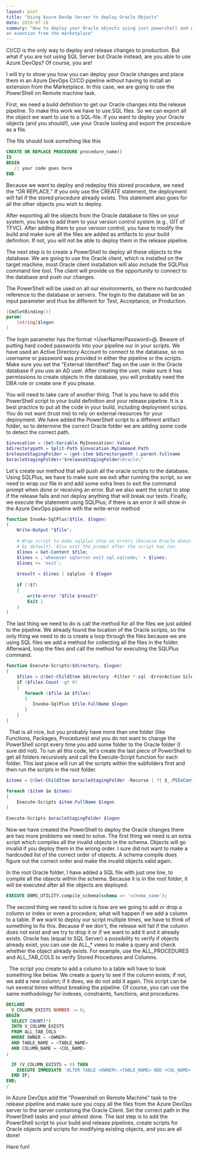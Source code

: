 ```yaml
---
layout: post
title: "Using Azure DevOp Server to deploy Oracle Objects"
date: 2019-07-18
summury: "How to deploy your Oracle objects using just powershell and Azure DevOps. By using the Oracle client you will be able to deploy objects and scripts without having to install
an exention from the marketplace"
---
```

CI/CD is the only way to deploy and release changes to production. But what if you are not using SQL Server but Oracle instead, are you able to use Azure DevOps? Of course, you are!


I will try to show you how you can deploy your Oracle changes and place them in an Azure DevOps CI/CD pipeline without having to install an extension from the Marketplace. In this case, we are going to use the PowerShell on Remote machine task. 


First, we need a build definition to get our Oracle changes into the release pipeline. To make this work we have to use.SQL files. So we can export all the object we want to use to a SQL-file. If you want to deploy your Oracle objects (and you should!), use your Oracle tooling and export the procedure as a file. 


The file should look something like this

```sql
CREATE OR REPLACE PROCEDURE procedure_name()
IS
BEGIN
   // your code goes here
END
```

Because we want to deploy and redeploy this stored procedure, we need the "OR REPLACE." If you only use the CREATE statement, the deployment will fail if the stored procedure already exists. This statement also goes for all the other objects you wish to deploy. 


After exporting all the objects from the Oracle database to files on your system, you have to add them to your version control system (e.g., GIT of TFVC). After adding them to your version control, you have to modify the build and make sure all the files are added as artifacts to your build definition. If not, you will not be able to deploy them in the release pipeline.


The next step is to create a PowerShell to deploy all these objects to the database. We are going to use the Oracle client, which is installed on the target machine, most Oracle client installation will also include the SQLPlus command line tool. The client will provide us the opportunity to connect to the database and push our changes.  


The PowerShell will be used on all our environments, so there no hardcoded reference to the database or servers. The login to the database will be an input parameter and thus be different for Test, Acceptance, or Production. 


```powershell
[CmdletBinding()] 
param(
    [string]$logon
) 
```

The login parameter has the format <UserName/Password>@<Database>. Beware of putting hard coded passwords into your pipeline our in your scripts. We have used an Active Directory Account to connect to the database, so no username or password was provided in either the pipeline or the scripts. Make sure you set the "External Identified" flag on the user in the Oracle database if you use an AD user. After creating the user, make sure it has permissions to create objects in the database, you will probably need the DBA role or create one if you please.


You will need to take care of another thing. That is you have to add this PowerShell script to your build definition and your release pipeline. It is a best practice to put all the code in your build, including deployment scrips. You do not want (trust me) to rely on external resources for your deployment. We have added the PowerShell script to a different artifact folder, so to determine the correct Oracle folder we are adding some code to detect the correct path.

```powershell
$invocation = (Get-Variable MyInvocation).Value
$directorypath = Split-Path $invocation.MyCommand.Path
$releaseStagingFolder = (get-item $directorypath ).parent.fullname 
$oracleStagingFolder="$releaseStagingFolder\Oracle\"
```

Let's create our method that will push all the oracle scripts to the database. Using SQLPlus, we have to make sure we exit after running the script, so we need to wrap our file in and add some extra lines to exit the command prompt when done or receiving an error. But we also want the script to stop if the release fails and not deploy anything that will break our tests. Finally, we execute the statement using SQLPlus; if there is an error it will show in the Azure DevOps pipeline with the write-error method

```powershell
function Invoke-SqlPlus($file, $logon) 
{
    Write-Output "$file";
 
    # Wrap script to make sqlplus stop on errors (because Oracle doesn't do this
    # by default). Also exit the prompt after the script has run.
    $lines = Get-Content $file;
    $lines = ,'whenever sqlerror exit sql.sqlcode;' + $lines;
    $lines += 'exit';
 
    $result = $lines | sqlplus -S $logon
 
    if (!$?)
    { 
        write-error "$file $result" 
        Exit 1
    }
}
```

The last thing we need to do is call the method for all the files we just added to the pipeline. We already found the location of the Oracle scripts, so the only thing we need to do is create a loop through the files because we are using SQL files we add a method for collecting all the files in the folder. Afterward, loop the files and call the method for executing the SQLPlus command. 

```powershell
function Execute-Scripts($directory, $logon) 
{
    $files = @(Get-ChildItem $directory -Filter *.sql -ErrorAction SilentlyContinue | Sort-Object)
    if ($files.Count -gt 0)
    {
       foreach ($file in $files) 
       {
          Invoke-SqlPlus $file.FullName $logon 
       }
    }
}
```
 
That is all nice, but you probably have more than one folder (like Functions, Packages, Procedures) and you do not want to change the PowerShell script every time you add some folder to the Oracle folder (I sure did not). To run all this code, let's create the last piece of PowerShell to get all folders recursively and call the Execute-Script function for each folder. This last piece will run all the scripts within the subfolders first and then run the scripts in the root folder.

```powershell
$items = @(Get-ChildItem $oracleStagingFolder -Recurse | ?{ $_.PSIsContainer } )

foreach ($item in $items)
{
    Execute-Scripts $item.FullName $logon
}
   
Execute-Scripts $oracleStagingFolder $logon
```

Now we have created the PowerShell to deploy the Oracle changes there are two more problems we need to solve. The first thing we need is an extra script which compiles all the invalid objects in the schema. Objects will go invalid if you deploy them in the wrong order. I sure did not want to make a hardcoded list of the correct order of objects.  A schema compile does figure out the correct order and make the invalid objects valid again. 


In the root Oracle folder, I have added a SQL file with just one line, to compile all the objects within the schema. Because it is in the root folder, it will be executed after all the objects are deployed. 

```sql
EXECUTE DBMS_UTILITY.compile_schema(schema => 'schema_name');
```

The second thing we need to solve is how are we going to add or drop a column or index or even a procedure; what will happen if we add a column to a table. If we want to deploy our script multiple times, we have to think of something to fix this. Because if we don't, the release will fail if the column does not exist and we try to drop it or if we want to add it and it already exists.
Oracle has (equal to SQL Server) a possibility to verify if objects already exist, you can use de ALL_* views to make a query and check whether the object already exists. For example, use the ALL_PROCEDURES and ALL_TAB_COLS to verify Stored Procedures and Columns. 

 
The script you create to add a column to a table will have to look something like below. We create a query to see if the column exists; if not, we add a new column; if it does, we do not add it again. This script can be run several times without breaking the pipeline. Of course, you can use the same methodology for indexes, constraints, functions, and procedures.

```sql
DECLARE
  V_COLUMN_EXISTS NUMBER := 0;  
BEGIN
  SELECT COUNT(*) 
  INTO V_COLUMN_EXISTS
  FROM ALL_TAB_COLS
  WHERE OWNER = <OWNER>
  AND TABLE_NAME = <TABLE_NAME>
  AND COLUMN_NAME = <COL_NAME>
;

  IF (V_COLUMN_EXISTS = 0) THEN
    EXECUTE IMMEDIATE 'ALTER TABLE <OWNER>.<TABLE_NAME> ADD <COL_NAME> VARCHAR2(1)';
  END IF;
END;
/
```

In Azure DevOps add the "Powershell on Remote Machine" task to the release pipeline and make sure you copy all the files from the Azure DevOps server to the server containing the Oracle Client. Set the correct path in the PowerShell tasks and your almost done. The last step is to add the PowerShell script to your build and release pipelines, create scripts for Oracle objects and scripts for modifying existing objects, and you are all done!  


Have fun!
 
